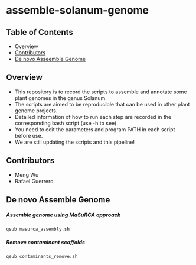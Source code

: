 # assemble-solanum-genome

## Table of Contents

* [Overview](#overview)
* [Contributors](#contributors)
* [De novo Asseemble Genome](#de-novo-assemble-genome)

## Overview
* This repository is to record the scripts to assemble and annotate some plant genomes in the genus Solanum. 
* The scripts are aimed to be reproducible that can be used in other plant genome projects. 
* Detailed information of how to run each step are recorded in the corresponding bash script (use -h to see).
* You need to edit the parameters and program PATH in each script before use.
* We are still updating the scripts and this pipeline! 

## Contributors 
* Meng Wu
* Rafael Guerrero

## De novo Assemble Genome
##### Assemble genome using MaSuRCA approach
```
qsub masurca_assembly.sh
```
##### Remove contaminant scaffolds
```
qsub contaminants_remove.sh
```